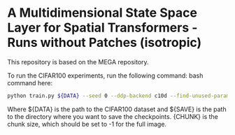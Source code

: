 <h1>A Multidimensional State Space Layer for Spatial Transformers - Runs without Patches (isotropic)</h1>
This repository is based on the MEGA repository.

To run the CIFAR100 experiments, run the following command:
bash command here:

```bash
python train.py ${DATA} --seed 0 --ddp-backend c10d --find-unused-parameters -a mega_lra_cifar10 --task lra-image --input-type image --pixel-normalization 0.48 0.24 --encoder-layers 8 --chunk-size ${CHUNK} --activation-fn 'silu' --attention-activation-fn 'laplace' --norm-type 'batchnorm' --sen-rep-type 'mp' --encoder-normalize-before --criterion lra_cross_entropy --best-checkpoint-metric accuracy --maximize-best-checkpoint-metric --optimizer adam --lr 0.01 --adam-betas '(0.9, 0.98)' --adam-eps 1e-8 --clip-norm 1.0 --dropout 0 --attention-dropout 0.0 --act-dropout 0.0 --weight-decay 0.02 --batch-size 50 --sentence-avg --update-freq 1 --max-update 180000 --lr-scheduler linear_decay --total-num-update 180000 --end-learning-rate 0 --warmup-updates 9000 --warmup-init-lr '1e-07' --keep-last-epochs 1 --required-batch-size-multiple 1 --save-dir ${SAVE}/2d-seed-0-N1-SSM2-real-2dir --wandb-project grid-search-cifar10 --log-format simple --log-interval 100 --num-workers 8 --ssm_2d True --dataset_percentage 1 --use_positional_encoding True --complex_ssm False --n_ssm 2 --n-dim 1 --directions_amount 2
```

Where ${DATA} is the path to the CIFAR100 dataset and ${SAVE} is the path to the directory where you want to save the
checkpoints.
{CHUNK} is the chunk size, which should be set to -1 for the full image.
